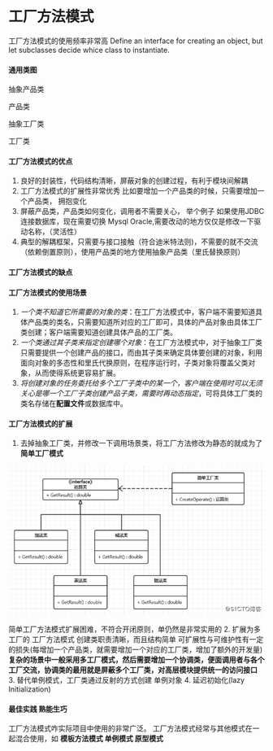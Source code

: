 # 工厂方法模式
工厂方法模式的使用频率非常高
    Define an interface for creating an object, but let subclasses decide whice class to instantiate.

#### 通用类图


抽象产品类

产品类

抽象工厂类

工厂类

#### 工厂方法模式的优点
1. 良好的封装性，代码结构清晰，屏蔽对象的创建过程，有利于模块间解耦
2. 工厂方法模式的扩展性非常优秀
   比如要增加一个产品类的时候，只需要增加一个产品类， 拥抱变化
3. 屏蔽产品类，产品类如何变化，调用者不需要关心，
    举个例子 如果使用JDBC连接数据库，现在需要切换 Mysql Oracle,需要改动的地方仅仅是修改一下驱动名称，（灵活性）
4. 典型的解耦框架，只需要与接口接触（符合迪米特法则)，不需要的就不交流（依赖倒置原则），使用产品类的地方使用抽象产品类（里氏替换原则）

#### 工厂方法模式的缺点

#### 工厂方法模式的使用场景
1. *一个类不知道它所需要的对象的类*：在工厂方法模式中，客户端不需要知道具体产品类的类名，只需要知道所对应的工厂即可，具体的产品对象由具体工厂类创建；客户端需要知道创建具体产品的工厂类。
2. *一个类通过其子类来指定创建哪个对象*：在工厂方法模式中，对于抽象工厂类只需要提供一个创建产品的接口，而由其子类来确定具体要创建的对象，利用面向对象的多态性和里氏代换原则，在程序运行时，子类对象将覆盖父类对象，从而使得系统更容易扩展。
3. *将创建对象的任务委托给多个工厂子类中的某一个，客户端在使用时可以无须关心是哪一个工厂子类创建产品子类，需要时再动态指定*，可将具体工厂类的类名存储在**配置文件**或数据库中。

#### 工厂方法模式的扩展
1. 去掉抽象工厂类，并修改一下调用场景类，将工厂方法修改为静态的就成为了 **简单工厂模式**

![](./img/简单工厂.png)

   简单工厂方法模式扩展困难，不符合开闭原则，单仍然是非常实用的
2. 扩展为多工厂的 工厂方法模式
   创建类职责清晰，而且结构简单
   可扩展性与可维护性有一定的损失(每增加一个产品类，就需要增加一个对应的工厂类，增加了额外的开发量)
   **复杂的场景中一般采用多工厂模式，然后需要增加一个协调类，便面调用者与各个工厂交流，协调类的最用就是屏蔽多个工厂类，对高层模块提供统一的访问接口**
3. 替代单例模式，工厂类通过反射的方式创建 单例对象
4. 延迟初始化(lazy Initialization)

#### 最佳实践  熟能生巧
工厂方法模式咋实际项目中使用的非常广泛。
工厂方法模式经常与其他模式在一起混合使用，如 **模板方法模式  单例模式  原型模式**



